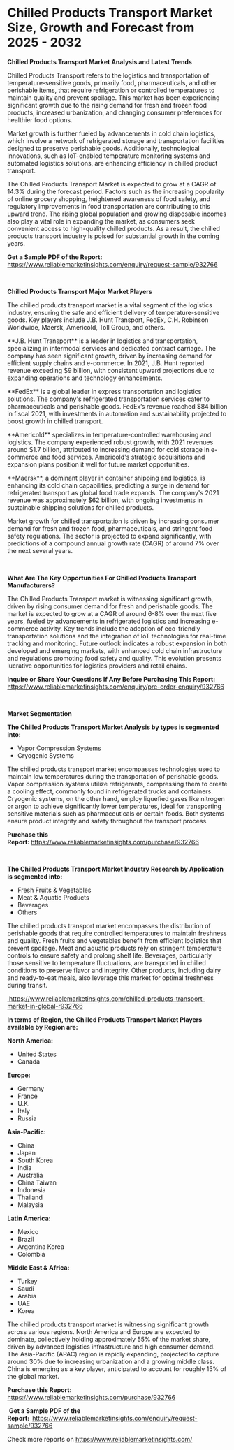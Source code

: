 <p><h1>Chilled Products Transport Market Size, Growth and Forecast from 2025 - 2032</h1></p><p><strong>Chilled Products Transport Market Analysis and Latest Trends</strong></p>
<p><p>Chilled Products Transport refers to the logistics and transportation of temperature-sensitive goods, primarily food, pharmaceuticals, and other perishable items, that require refrigeration or controlled temperatures to maintain quality and prevent spoilage. This market has been experiencing significant growth due to the rising demand for fresh and frozen food products, increased urbanization, and changing consumer preferences for healthier food options.</p><p>Market growth is further fueled by advancements in cold chain logistics, which involve a network of refrigerated storage and transportation facilities designed to preserve perishable goods. Additionally, technological innovations, such as IoT-enabled temperature monitoring systems and automated logistics solutions, are enhancing efficiency in chilled product transport.</p><p>The Chilled Products Transport Market is expected to grow at a CAGR of 14.3% during the forecast period. Factors such as the increasing popularity of online grocery shopping, heightened awareness of food safety, and regulatory improvements in food transportation are contributing to this upward trend. The rising global population and growing disposable incomes also play a vital role in expanding the market, as consumers seek convenient access to high-quality chilled products. As a result, the chilled products transport industry is poised for substantial growth in the coming years.</p></p>
<p><strong>Get a Sample PDF of the Report:&nbsp;</strong> <a href="https://www.reliablemarketinsights.com/enquiry/request-sample/932766?utm_campaign=2531&utm_medium=2&utm_source=Github&utm_content=ia&utm_term=21032025&utm_id=chilled-products-transport">https://www.reliablemarketinsights.com/enquiry/request-sample/932766</a></p>
<p>&nbsp;</p>
<p><strong>Chilled Products Transport Major Market Players</strong></p>
<p><p>The chilled products transport market is a vital segment of the logistics industry, ensuring the safe and efficient delivery of temperature-sensitive goods. Key players include J.B. Hunt Transport, FedEx, C.H. Robinson Worldwide, Maersk, Americold, Toll Group, and others. </p><p>**J.B. Hunt Transport** is a leader in logistics and transportation, specializing in intermodal services and dedicated contract carriage. The company has seen significant growth, driven by increasing demand for efficient supply chains and e-commerce. In 2021, J.B. Hunt reported revenue exceeding $9 billion, with consistent upward projections due to expanding operations and technology enhancements.</p><p>**FedEx** is a global leader in express transportation and logistics solutions. The company's refrigerated transportation services cater to pharmaceuticals and perishable goods. FedEx’s revenue reached $84 billion in fiscal 2021, with investments in automation and sustainability projected to boost growth in chilled transport.</p><p>**Americold** specializes in temperature-controlled warehousing and logistics. The company experienced robust growth, with 2021 revenues around $1.7 billion, attributed to increasing demand for cold storage in e-commerce and food services. Americold's strategic acquisitions and expansion plans position it well for future market opportunities.</p><p>**Maersk**, a dominant player in container shipping and logistics, is enhancing its cold chain capabilities, predicting a surge in demand for refrigerated transport as global food trade expands. The company's 2021 revenue was approximately $62 billion, with ongoing investments in sustainable shipping solutions for chilled products.</p><p>Market growth for chilled transportation is driven by increasing consumer demand for fresh and frozen food, pharmaceuticals, and stringent food safety regulations. The sector is projected to expand significantly, with predictions of a compound annual growth rate (CAGR) of around 7% over the next several years.</p></p>
<p>&nbsp;</p>
<p><strong>What Are The Key Opportunities For Chilled Products Transport Manufacturers?</strong></p>
<p><p>The Chilled Products Transport market is witnessing significant growth, driven by rising consumer demand for fresh and perishable goods. The market is expected to grow at a CAGR of around 6-8% over the next five years, fueled by advancements in refrigerated logistics and increasing e-commerce activity. Key trends include the adoption of eco-friendly transportation solutions and the integration of IoT technologies for real-time tracking and monitoring. Future outlook indicates a robust expansion in both developed and emerging markets, with enhanced cold chain infrastructure and regulations promoting food safety and quality. This evolution presents lucrative opportunities for logistics providers and retail chains.</p></p>
<p><strong>Inquire or Share Your Questions If Any Before Purchasing This Report:</strong> <a href="https://www.reliablemarketinsights.com/enquiry/pre-order-enquiry/932766?utm_campaign=2531&utm_medium=2&utm_source=Github&utm_content=ia&utm_term=21032025&utm_id=chilled-products-transport">https://www.reliablemarketinsights.com/enquiry/pre-order-enquiry/932766</a></p>
<p>&nbsp;</p>
<p><strong>Market Segmentation</strong></p>
<p><strong>The Chilled Products Transport Market Analysis by types is segmented into:</strong></p>
<p><ul><li>Vapor Compression Systems</li><li>Cryogenic Systems</li></ul></p>
<p><p>The chilled products transport market encompasses technologies used to maintain low temperatures during the transportation of perishable goods. Vapor compression systems utilize refrigerants, compressing them to create a cooling effect, commonly found in refrigerated trucks and containers. Cryogenic systems, on the other hand, employ liquefied gases like nitrogen or argon to achieve significantly lower temperatures, ideal for transporting sensitive materials such as pharmaceuticals or certain foods. Both systems ensure product integrity and safety throughout the transport process.</p></p>
<p><strong>Purchase this Report:&nbsp;</strong><a href="https://www.reliablemarketinsights.com/purchase/932766?utm_campaign=2531&utm_medium=2&utm_source=Github&utm_content=ia&utm_term=21032025&utm_id=chilled-products-transport">https://www.reliablemarketinsights.com/purchase/932766</a></p>
<p>&nbsp;</p>
<p><strong>The Chilled Products Transport Market Industry Research by Application is segmented into:</strong></p>
<p><ul><li>Fresh Fruits & Vegetables</li><li>Meat & Aquatic Products</li><li>Beverages</li><li>Others</li></ul></p>
<p><p>The chilled products transport market encompasses the distribution of perishable goods that require controlled temperatures to maintain freshness and quality. Fresh fruits and vegetables benefit from efficient logistics that prevent spoilage. Meat and aquatic products rely on stringent temperature controls to ensure safety and prolong shelf life. Beverages, particularly those sensitive to temperature fluctuations, are transported in chilled conditions to preserve flavor and integrity. Other products, including dairy and ready-to-eat meals, also leverage this market for optimal freshness during transit.</p></p>
<p><a href="https://www.reliablemarketinsights.com/chilled-products-transport-market-in-global-r932766?utm_campaign=2531&utm_medium=2&utm_source=Github&utm_content=ia&utm_term=21032025&utm_id=chilled-products-transport">&nbsp;https://www.reliablemarketinsights.com/chilled-products-transport-market-in-global-r932766</a></p>
<p><strong>In terms of Region, the Chilled Products Transport Market Players available by Region are:</strong></p>
<p>
    <p> <strong> North America: </strong>
        <ul>
            <li>United States</li>
            <li>Canada</li>
        </ul>
        </p> 
    <p> <strong> Europe: </strong>
        <ul>
            <li>Germany</li>
            <li>France</li>
            <li>U.K.</li>
            <li>Italy</li>
            <li>Russia</li>
        </ul>
        </p> 
    <p> <strong> Asia-Pacific: </strong>
        <ul>
            <li>China</li>
            <li>Japan</li>
            <li>South Korea</li>
            <li>India</li>
            <li>Australia</li>
            <li>China Taiwan</li>
            <li>Indonesia</li>
            <li>Thailand</li>
            <li>Malaysia</li>
        </ul>
        </p> 
    <p> <strong> Latin America: </strong>
        <ul>
            <li>Mexico</li>
            <li>Brazil</li>
            <li>Argentina Korea</li>
            <li>Colombia</li>
        </ul>
        </p> 
    <p> <strong> Middle East & Africa: </strong>
        <ul>
            <li>Turkey</li>
            <li>Saudi</li>
            <li>Arabia</li>
            <li>UAE</li>
            <li>Korea</li>
        </ul>
    </p>
    </p>
<p><p>The chilled products transport market is witnessing significant growth across various regions. North America and Europe are expected to dominate, collectively holding approximately 55% of the market share, driven by advanced logistics infrastructure and high consumer demand. The Asia-Pacific (APAC) region is rapidly expanding, projected to capture around 30% due to increasing urbanization and a growing middle class. China is emerging as a key player, anticipated to account for roughly 15% of the global market.</p></p>
<p><strong>Purchase this Report: </strong><a href="https://www.reliablemarketinsights.com/purchase/932766?utm_campaign=2531&utm_medium=2&utm_source=Github&utm_content=ia&utm_term=21032025&utm_id=chilled-products-transport">https://www.reliablemarketinsights.com/purchase/932766</a></p>
<p>&nbsp;<strong>Get a Sample PDF of the Report:&nbsp;&nbsp;</strong><a href="https://www.reliablemarketinsights.com/enquiry/request-sample/932766?utm_campaign=2531&utm_medium=2&utm_source=Github&utm_content=ia&utm_term=21032025&utm_id=chilled-products-transport">https://www.reliablemarketinsights.com/enquiry/request-sample/932766</a></p>
<p><strong></strong></p>
<p>Check more reports on <a href="https://www.reliablemarketinsights.com/?utm_campaign=2531&utm_medium=2&utm_source=Github&utm_content=ia&utm_term=21032025&utm_id=chilled-products-transport">https://www.reliablemarketinsights.com/</a></p>